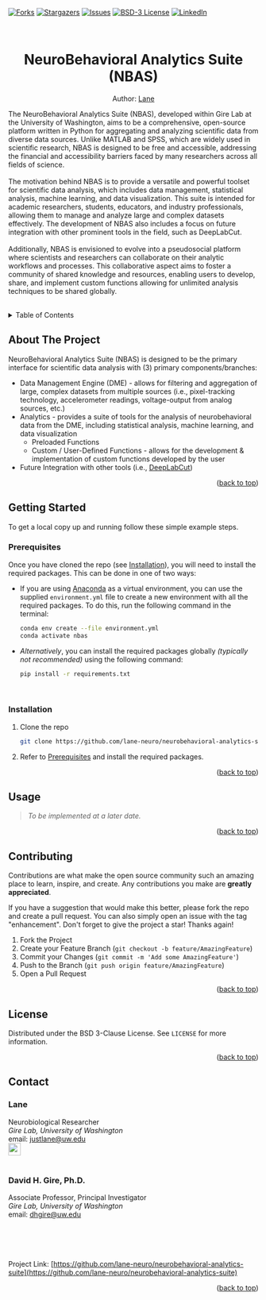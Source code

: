 <a name="readme-top"></a>

<!-- PROJECT SHIELDS -->
<!--
*** I'm using markdown "reference style" links for readability.
*** Reference links are enclosed in brackets [ ] instead of parentheses ( ).
*** See the bottom of this document for the declaration of the reference variables
*** for contributors-url, forks-url, etc. This is an optional, concise syntax you may use.
*** https://www.markdownguide.org/basic-syntax/#reference-style-links
-->
<!-- [![Contributors][contributors-shield]][contributors-url] -->
[![Forks][forks-shield]][forks-url]
[![Stargazers][stars-shield]][stars-url]
[![Issues][issues-shield]][issues-url]
[![BSD-3 License][license-shield]][license-url]
[![LinkedIn][linkedin-shield]][linkedin-url]

<!-- PROJECT LOGO -->
<br />
<div align="center"> 
<!--
  <a href="https://github.com/lane-neuro/neurobehavioral-analytics-suite">
    <img src="images/logo.png" alt="Logo" width="80" height="80">
  </a>
-->

# NeuroBehavioral Analytics Suite (NBAS)
Author: [Lane](#contact)
  <p align="left">
The NeuroBehavioral Analytics Suite (NBAS), developed within Gire Lab at the University of Washington, aims to be a comprehensive, open-source platform written in Python for aggregating and analyzing scientific data from diverse data sources. Unlike MATLAB and SPSS, which are widely used in scientific research, NBAS is designed to be free and accessible, addressing the financial and accessibility barriers faced by many researchers across all fields of science.
<br />
<br /> The motivation behind NBAS is to provide a versatile and powerful toolset for scientific data analysis, which includes data management, statistical analysis, machine learning, and data visualization. This suite is intended for academic researchers, students, educators, and industry professionals, allowing them to manage and analyze large and complex datasets effectively. The development of NBAS also includes a focus on future integration with other prominent tools in the field, such as DeepLabCut.
<br />
<br /> Additionally, NBAS is envisioned to evolve into a pseudosocial platform where scientists and researchers can collaborate on their analytic workflows and processes. This collaborative aspect aims to foster a community of shared knowledge and resources, enabling users to develop, share, and implement custom functions allowing for unlimited analysis techniques to be shared globally.
    
<br />
    <!-- <a href="https://github.com/lane-neuro/neurobehavioral-analytics-suite"><strong>Explore the docs »</strong></a> -->
    <br />
    <!-- <a href="https://github.com/lane-neuro/neurobehavioral-analytics-suite">View Demo</a>
    ·
    <a href="https://github.com/lane-neuro/neurobehavioral-analytics-suite/issues/new?labels=bug&template=bug-report---.md">Report Bug</a>
    ·
    <a href="https://github.com/lane-neuro/neurobehavioral-analytics-suite/issues/new?labels=enhancement&template=feature-request---.md">Request Feature</a>
    -->
  </p>
</div>



<!-- TABLE OF CONTENTS -->
<details>
  <summary>Table of Contents</summary>
  <ol>
    <li>
      <a href="#about-the-project">About The Project</a>
      <!-- <ul>
        <li><a href="#built-with">Built With</a></li>
      </ul> -->
    </li>
    <li>
      <a href="#getting-started">Getting Started</a>
      <ul>
        <li><a href="#prerequisites">Prerequisites</a></li>
        <li><a href="#installation">Installation</a></li>
      </ul>
    </li>
    <li><a href="#usage">Usage</a></li>
    <!-- <li><a href="#roadmap">Roadmap</a></li> -->
    <li><a href="#contributing">Contributing</a></li>
    <li><a href="#license">License</a></li>
    <li><a href="#contact">Contact</a></li>
    <!-- <li><a href="#acknowledgments">Acknowledgments</a></li> -->
  </ol>
</details>



<!-- ABOUT THE PROJECT -->
## About The Project
NeuroBehavioral Analytics Suite (NBAS) is designed to be the primary interface for scientific data analysis with (3) primary components/branches:
* Data Management Engine (DME) - allows for filtering and aggregation of large, complex datasets from multiple sources (i.e., pixel-tracking technology, accelerometer readings, voltage-output from analog sources, etc.)
* Analytics - provides a suite of tools for the analysis of neurobehavioral data from the DME, including statistical analysis, machine learning, and data visualization
  * Preloaded Functions
  * Custom / User-Defined Functions - allows for the development & implementation of custom functions developed by the user
* Future Integration with other tools (i.e., [DeepLabCut](https://github.com/DeepLabCut/DeepLabCut))

<!-- [![Product Name Screen Shot][product-screenshot]](https://example.com) -->

<p align="right">(<a href="#readme-top">back to top</a>)</p>

<!-- ### Built With
...
* [![Next][Next.js]][Next-url]
* [![React][React.js]][React-url]
* [![Vue][Vue.js]][Vue-url]
* [![Angular][Angular.io]][Angular-url]
* [![Svelte][Svelte.dev]][Svelte-url]
* [![Laravel][Laravel.com]][Laravel-url]
* [![Bootstrap][Bootstrap.com]][Bootstrap-url]
* [![JQuery][JQuery.com]][JQuery-url]

<p align="right">(<a href="#readme-top">back to top</a>)</p>

-->

<!-- GETTING STARTED -->
## Getting Started

To get a local copy up and running follow these simple example steps.

### Prerequisites
Once you have cloned the repo (see <a href="#installation">Installation</a>), you will need to install the required packages. This can be done in one of two ways:
* If you are using <a href="https://www.anaconda.com/">Anaconda</a> as a virtual environment, you can use the supplied `environment.yml` file to create a new environment with all the required packages. To do this, run the following command in the terminal:
    ```sh 
    conda env create --file environment.yml
    conda activate nbas
  ```
* <i>Alternatively</i>, you can install the required packages globally <i>(typically not recommended)</i> using the following command:
    ```sh
    pip install -r requirements.txt
  ```
<br />

### Installation
1. Clone the repo
   ```sh
   git clone https://github.com/lane-neuro/neurobehavioral-analytics-suite.git
   ```
2. Refer to <a href="#prerequisites">Prerequisites</a> and install the required packages.

<p align="right">(<a href="#readme-top">back to top</a>)</p>



<!-- USAGE EXAMPLES -->
## Usage
> <i>To be implemented at a later date.</i>


<p align="right">(<a href="#readme-top">back to top</a>)</p>



<!-- ROADMAP
## Roadmap



<p align="right">(<a href="#readme-top">back to top</a>)</p>
 -->


<!-- CONTRIBUTING -->
## Contributing

Contributions are what make the open source community such an amazing place to learn, inspire, and create. Any contributions you make are **greatly appreciated**.

If you have a suggestion that would make this better, please fork the repo and create a pull request. You can also simply open an issue with the tag "enhancement".
Don't forget to give the project a star! Thanks again!

1. Fork the Project
2. Create your Feature Branch (`git checkout -b feature/AmazingFeature`)
3. Commit your Changes (`git commit -m 'Add some AmazingFeature'`)
4. Push to the Branch (`git push origin feature/AmazingFeature`)
5. Open a Pull Request

<p align="right">(<a href="#readme-top">back to top</a>)</p>



<!-- LICENSE -->
## License

Distributed under the BSD 3-Clause License. See `LICENSE` for more information.

<p align="right">(<a href="#readme-top">back to top</a>)</p>



<!-- CONTACT -->
## Contact

### Lane
Neurobiological Researcher
<br /><i>Gire Lab, University of Washington</i>
<br />email: [justlane@uw.edu](mailto:justlane@uw.edu)
<br /><a href="https://linkedin.com/in/lane14"><img align="center" height="25" src="https://img.shields.io/badge/-LinkedIn-black.svg?style=for-the-badge&logo=linkedin&colorB=555"></a>
<br />
<br />
### David H. Gire, Ph.D.
Associate Professor, Principal Investigator
<br /><i>Gire Lab, University of Washington</i>
<br />email: [dhgire@uw.edu](mailto:dhgire@uw.edu)
<br /><a href="https://psych.uw.edu/people/6312"><img align="center" height="15" src="https://uw-s3-cdn.s3.us-west-2.amazonaws.com/wp-content/uploads/sites/230/2023/11/02134822/Wordmark_center_Purple_Hex.png"></a>
<br /><br /><br /><br /><br />Project Link: [https://github.com/lane-neuro/neurobehavioral-analytics-suite](https://github.com/lane-neuro/neurobehavioral-analytics-suite)

<p align="right">(<a href="#readme-top">back to top</a>)</p>



<!-- ACKNOWLEDGMENTS
## Acknowledgments

* []()
* []()
* []()

<p align="right">(<a href="#readme-top">back to top</a>)</p>
-->


<!-- MARKDOWN LINKS & IMAGES -->
<!-- https://www.markdownguide.org/basic-syntax/#reference-style-links -->
[contributors-shield]: https://img.shields.io/github/contributors/lane-neuro/neurobehavioral-analytics-suite.svg?style=for-the-badge
[contributors-url]: https://github.com/lane-neuro/neurobehavioral-analytics-suite/graphs/contributors
[forks-shield]: https://img.shields.io/github/forks/lane-neuro/neurobehavioral-analytics-suite.svg?style=for-the-badge
[forks-url]: https://github.com/lane-neuro/neurobehavioral-analytics-suite/network/members
[stars-shield]: https://img.shields.io/github/stars/lane-neuro/neurobehavioral-analytics-suite.svg?style=for-the-badge
[stars-url]: https://github.com/lane-neuro/neurobehavioral-analytics-suite/stargazers
[issues-shield]: https://img.shields.io/github/issues/lane-neuro/neurobehavioral-analytics-suite.svg?style=for-the-badge
[issues-url]: https://github.com/lane-neuro/neurobehavioral-analytics-suite/issues
[license-shield]: https://img.shields.io/github/license/lane-neuro/neurobehavioral-analytics-suite.svg?style=for-the-badge
[license-url]: https://github.com/lane-neuro/neurobehavioral-analytics-suite/blob/main/LICENSE
[linkedin-shield]: https://img.shields.io/badge/-LinkedIn-black.svg?style=for-the-badge&logo=linkedin&colorB=555
[linkedin-url]: https://linkedin.com/in/lane14
[product-screenshot]: images/screenshot.png
[Next.js]: https://img.shields.io/badge/next.js-000000?style=for-the-badge&logo=nextdotjs&logoColor=white
[Next-url]: https://nextjs.org/
[React.js]: https://img.shields.io/badge/React-20232A?style=for-the-badge&logo=react&logoColor=61DAFB
[React-url]: https://reactjs.org/
[Vue.js]: https://img.shields.io/badge/Vue.js-35495E?style=for-the-badge&logo=vuedotjs&logoColor=4FC08D
[Vue-url]: https://vuejs.org/
[Angular.io]: https://img.shields.io/badge/Angular-DD0031?style=for-the-badge&logo=angular&logoColor=white
[Angular-url]: https://angular.io/
[Svelte.dev]: https://img.shields.io/badge/Svelte-4A4A55?style=for-the-badge&logo=svelte&logoColor=FF3E00
[Svelte-url]: https://svelte.dev/
[Laravel.com]: https://img.shields.io/badge/Laravel-FF2D20?style=for-the-badge&logo=laravel&logoColor=white
[Laravel-url]: https://laravel.com
[Bootstrap.com]: https://img.shields.io/badge/Bootstrap-563D7C?style=for-the-badge&logo=bootstrap&logoColor=white
[Bootstrap-url]: https://getbootstrap.com
[JQuery.com]: https://img.shields.io/badge/jQuery-0769AD?style=for-the-badge&logo=jquery&logoColor=white
[JQuery-url]: https://jquery.com 
